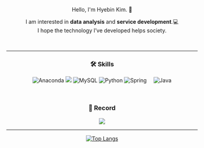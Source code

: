<div align=center>
Hello, I'm Hyebin Kim. 👋

<!-- 👩🏻‍💻 **Backend Developer** -->

<br>

I am interested in **data analysis** and **service development**.💻 <br>
I hope the technology I’ve developed helps society. 

<br>

---

### 🛠️ Skills 

<img alt="Anaconda" src ="https://img.shields.io/badge/Anaconda-44A833.svg?&style=flat-square&logo=Anaconda&logoColor=white"/> <img src="https://img.shields.io/badge/Android-3DDC84?style=flat-square&logo=Android&logoColor=white"/>
<img alt="MySQL" src ="https://img.shields.io/badge/MySQL-4479A1.svg?&style=flat-square&logo=MySQL&logoColor=white"/>
<img alt="Python" src ="https://img.shields.io/badge/Python-40AEF0.svg?&style=flat-square&logo=Python&logoColor=white"/> 
<img alt="Spring" src ="https://img.shields.io/badge/Spring-6DB33F.svg?&style=flat-square&logo=Spring&logoColor=white"/> 
<img alt="Java" src ="https://img.shields.io/badge/Java-007396.svg?&style=flat-square&logo=Java&logoColor=white"/> 



<br/>

### 🎀 Record

<a href="https://velog.io/@hyebinnn" target="_blank"><img src="https://img.shields.io/badge/Velog-20C997?style=flat&logo=Velog&logoColor=white"/></a> 

---

[![Top Langs](https://github-readme-stats.vercel.app/api/top-langs/?username=hyebinnn&layout=compact)](https://github.com/hyebinnn/github-readme-stats)

</div>
